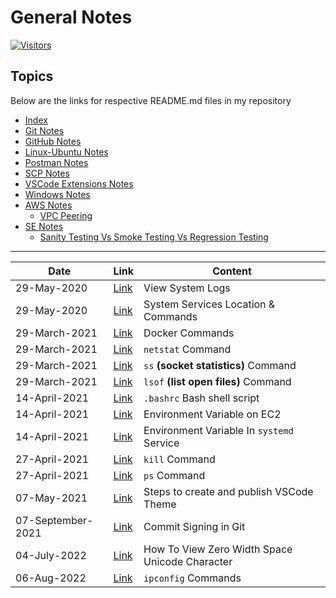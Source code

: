 # General Notes

[![Visitors](https://api.visitorbadge.io/api/visitors?path=aasisodiya.general&labelColor=%23ffa500&countColor=%23263759&labelStyle=upper)](https://visitorbadge.io/status?path=aasisodiya.general)

## Topics

Below are the links for respective README.md files in my repository

- [Index](https://aasisodiya.github.io/general/)
- [Git Notes](https://aasisodiya.github.io/general/git)
- [GitHub Notes](https://aasisodiya.github.io/general/github)
- [Linux-Ubuntu Notes](https://aasisodiya.github.io/general/linux-ubuntu)
- [Postman Notes](https://aasisodiya.github.io/general/postman)
- [SCP Notes](https://aasisodiya.github.io/general/scp)
- [VSCode Extensions Notes](https://aasisodiya.github.io/general/vscode-extensions)
- [Windows Notes](https://aasisodiya.github.io/general/windows)
- [AWS Notes](https://aasisodiya.github.io/general/aws/)
  - [VPC Peering](https://aasisodiya.github.io/general/aws/aws-vpc-peering)
- [SE Notes](https://aasisodiya.github.io/general/se/)
  - [Sanity Testing Vs Smoke Testing Vs Regression Testing](https://aasisodiya.github.io/general/se/note-sanity-vs-smoke-vs-regression/)

---

| Date              | Link                                                                                              | Content                                        |
| ----------------- | ------------------------------------------------------------------------------------------------- | ---------------------------------------------- |
| 29-May-2020       | [Link](https://aasisodiya.github.io/general/linux-ubuntu#view-system-logs)                        | View System Logs                               |
| 29-May-2020       | [Link](https://aasisodiya.github.io/general/linux-ubuntu#system-services-location--commands)      | System Services Location & Commands            |
| 29-March-2021     | [Link](https://aasisodiya.github.io/general/linux-ubuntu#docker-commands)                         | Docker Commands                                |
| 29-March-2021     | [Link](https://aasisodiya.github.io/general/linux-ubuntu#netstat-command)                         | `netstat` Command                              |
| 29-March-2021     | [Link](https://aasisodiya.github.io/general/linux-ubuntu#ss-socket-statistics-command)            | `ss` **(socket statistics)** Command           |
| 29-March-2021     | [Link](https://aasisodiya.github.io/general/linux-ubuntu#lsof-list-open-files-command)            | `lsof` **(list open files)** Command           |
| 14-April-2021     | [Link](https://aasisodiya.github.io/general/linux-ubuntu#bashrc)                                  | `.bashrc` Bash shell script                    |
| 14-April-2021     | [Link](https://aasisodiya.github.io/general/linux-ubuntu#environment-variable-on-ec2)             | Environment Variable on EC2                    |
| 14-April-2021     | [Link](https://aasisodiya.github.io/general/linux-ubuntu#environment-variable-in-systemd-service) | Environment Variable In `systemd` Service      |
| 27-April-2021     | [Link](https://aasisodiya.github.io/general/linux-ubuntu#kill-command)                            | `kill` Command                                 |
| 27-April-2021     | [Link](https://aasisodiya.github.io/general/linux-ubuntu#ps-command)                              | `ps` Command                                   |
| 07-May-2021       | [Link](https://aasisodiya.github.io/general/vscode-theme)                                         | Steps to create and publish VSCode Theme       |
| 07-September-2021 | [Link](https://aasisodiya.github.io/general/git/#commit-signing-in-git)                           | Commit Signing in Git                          |
| 04-July-2022      | [Link](https://aasisodiya.github.io/general/vscode/handle-zero-width-character)                   | How To View Zero Width Space Unicode Character |
| 06-Aug-2022       | [Link](https://aasisodiya.github.io/general/windows#ipconfig-commands)                            | `ipconfig` Commands                            |
